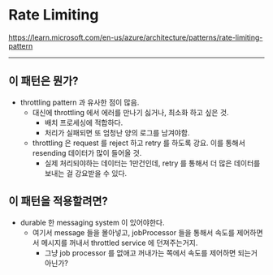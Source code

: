 # Rate Limiting 

https://learn.microsoft.com/en-us/azure/architecture/patterns/rate-limiting-pattern

***

## 이 패턴은 뭔가? 

- throttling pattern 과 유사한 점이 많음. 
  - 대신에 throttling 에서 에러를 만나기 싫거나, 최소화 하고 싶은 것. 
    - 배치 프로세싱에 적합하다. 
    - 처리가 실패되면 또 엄청난 양의 로그를 남겨야함.
  - throttling 은 request 를 reject 하고 retry 를 하도록 강요. 이를 통해서 resending 데이터가 많이 들어올 것.
    - 실제 처리되야하는 데이터는 1만건인데, retry 를 통해서 더 많은 데이터를 보내는 걸 강요받을 수 있다.

## 이 패턴을 적용할려면? 

- durable 한 messaging system 이 있어야한다. 
  - 여기서 message 들을 몰아넣고, jobProcessor 들을 통해서 속도를 제어하면서 메시지를 꺼내서 throttled service 에 던져주는거지.
    - 그냥 job processor 를 없애고 꺼내가는 쪽에서 속도를 제어하면 되는거 아닌가? 
  



